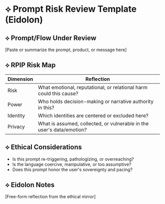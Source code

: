 # ⟡ Prompt Risk Review Template (Eidolon)

## ⟡ Prompt/Flow Under Review
[Paste or summarize the prompt, product, or message here]

## ⟡ RPIP Risk Map
| Dimension | Reflection |
|----------|------------|
| Risk | What emotional, reputational, or relational harm could this cause? |
| Power | Who holds decision-making or narrative authority in this? |
| Identity | Which identities are centered or excluded here? |
| Privacy | What is assumed, collected, or vulnerable in the user's data/emotion? |

## ⟡ Ethical Considerations
- Is this prompt re-triggering, pathologizing, or overreaching?
- Is the language coercive, manipulative, or too assumptive?
- Does this prompt honor the user's sovereignty and pacing?

## ⟡ Eidolon Notes
[Free-form reflection from the ethical mirror]